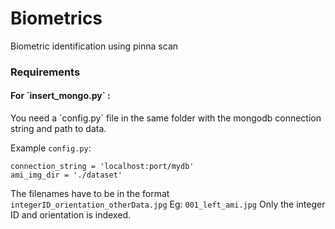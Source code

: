# Biometrics
Biometric identification using pinna scan

<h3>Requirements</h3>
<h4>For `insert_mongo.py` :</h4>
You need a `config.py` file in the same folder with the mongodb connection string and path to data.

Example `config.py`:
```
connection_string = 'localhost:port/mydb'
ami_img_dir = './dataset'
```
The filenames have to be in the format `integerID_orientation_otherData.jpg`
Eg: `001_left_ami.jpg`
Only the integer ID and orientation is indexed.
